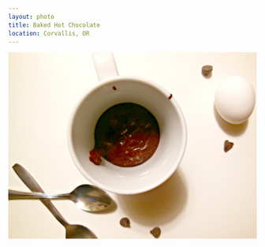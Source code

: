 ```yaml
---
layout: photo
title: Baked Hot Chocolate
location: Corvallis, OR
---
```


<img src="/assets/img/foods/baked-hot-chocolate.jpg" />
